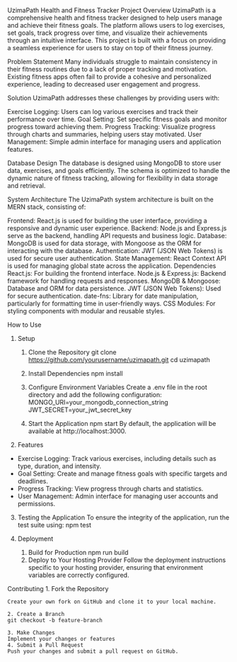 UzimaPath Health and Fitness Tracker
Project Overview
UzimaPath is a comprehensive health and fitness tracker designed to help users manage and achieve their fitness goals. The platform allows users to log exercises, set goals, track progress over time, and visualize their achievements through an intuitive interface. This project is built with a focus on providing a seamless experience for users to stay on top of their fitness journey.

Problem Statement
Many individuals struggle to maintain consistency in their fitness routines due to a lack of proper tracking and motivation. Existing fitness apps often fail to provide a cohesive and personalized experience, leading to decreased user engagement and progress.

Solution
UzimaPath addresses these challenges by providing users with:

Exercise Logging: Users can log various exercises and track their performance over time.
Goal Setting: Set specific fitness goals and monitor progress toward achieving them.
Progress Tracking: Visualize progress through charts and summaries, helping users stay motivated.
User Management: Simple admin interface for managing users and application features.

Database Design
The database is designed using MongoDB to store user data, exercises, and goals efficiently. The schema is optimized to handle the dynamic nature of fitness tracking, allowing for flexibility in data storage and retrieval.

System Architecture
The UzimaPath system architecture is built on the MERN stack, consisting of:

Frontend: React.js is used for building the user interface, providing a responsive and dynamic user experience.
Backend: Node.js and Express.js serve as the backend, handling API requests and business logic.
Database: MongoDB is used for data storage, with Mongoose as the ORM for interacting with the database.
Authentication: JWT (JSON Web Tokens) is used for secure user authentication.
State Management: React Context API is used for managing global state across the application.
Dependencies
React.js: For building the frontend interface.
Node.js & Express.js: Backend framework for handling requests and responses.
MongoDB & Mongoose: Database and ORM for data persistence.
JWT (JSON Web Tokens): Used for secure authentication.
date-fns: Library for date manipulation, particularly for formatting time in user-friendly ways.
CSS Modules: For styling components with modular and reusable styles.

How to Use
1. Setup
    1. Clone the Repository
    git clone https://github.com/yourusername/uzimapath.git
    cd uzimapath
    
    2. Install Dependencies
    npm install
    
    3. Configure Environment Variables
    Create a .env file in the root directory and add the following configuration:
    MONGO_URI=your_mongodb_connection_string
    JWT_SECRET=your_jwt_secret_key
    
    4. Start the Application
    npm start
    By default, the application will be available at http://localhost:3000.
2. Features
- Exercise Logging: Track various exercises, including details such as type, duration, and intensity.
- Goal Setting: Create and manage fitness goals with specific targets and deadlines.
- Progress Tracking: View progress through charts and statistics.
- User Management: Admin interface for managing user accounts and permissions.

3. Testing the Application
To ensure the integrity of the application, run the test suite using:
npm test

4. Deployment
    1. Build for Production
       npm run build
    2. Deploy to Your Hosting Provider
    Follow the deployment instructions specific to your hosting     provider, ensuring that environment variables are correctly configured.

Contributing
    1. Fork the Repository

    Create your own fork on GitHub and clone it to your local machine.

    2. Create a Branch
    git checkout -b feature-branch

    3. Make Changes
    Implement your changes or features
    4. Submit a Pull Request
    Push your changes and submit a pull request on GitHub.
    

